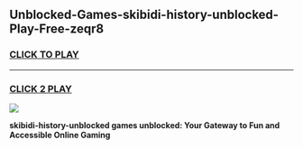 
## Unblocked-Games-skibidi-history-unblocked-Play-Free-zeqr8
<h3>
<a href="https://premium76.site?title=skibidi-history-unblocked&ref=23A">CLICK TO PLAY</a></h3>
<hr>

<h3>
<a href="https://premium76.site?title=skibidi-history-unblocked&ref=23A">CLICK 2 PLAY</a>
  
</h3>

<a href="https://premium76.site?title=skibidi-history-unblocked&ref=23A"><img src="https://clearcache.store/games.png"></a>


**skibidi-history-unblocked games unblocked: Your Gateway to Fun and Accessible Online Gaming**
